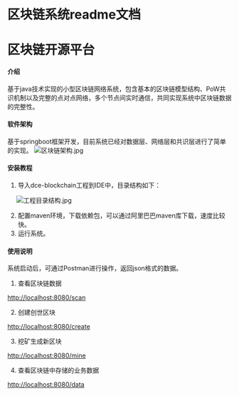 # 区块链系统readme文档

# 区块链开源平台

#### 介绍

基于java技术实现的小型区块链网络系统，包含基本的区块链模型结构、PoW共识机制以及完整的点对点网络，多个节点间实时通信，共同实现系统中区块链数据的完整性。

#### 软件架构

基于springboot框架开发，目前系统已经对数据层、网络层和共识层进行了简单的实现。
![区块链架构.jpg](https://cdn.nlark.com/yuque/0/2020/jpeg/645542/1581988429511-52e10849-7ad5-4b5f-ac72-9e9ac1855c68.jpeg#align=left&display=inline&height=577&name=%E5%8C%BA%E5%9D%97%E9%93%BE%E6%9E%B6%E6%9E%84.jpg&originHeight=577&originWidth=911&size=123208&status=done&style=none&width=911)

#### 安装教程

1. 导入dce-blockchain工程到IDE中，目录结构如下：

     ![工程目录结构.jpg](https://cdn.nlark.com/yuque/0/2020/jpeg/645542/1581988673079-004eaa90-51d7-42db-88be-ddde7210a0d3.jpeg#align=left&display=inline&height=335&name=%E5%B7%A5%E7%A8%8B%E7%9B%AE%E5%BD%95%E7%BB%93%E6%9E%84.jpg&originHeight=335&originWidth=202&size=23333&status=done&style=none&width=202)

2. 配置maven环境，下载依赖包，可以通过阿里巴巴maven库下载，速度比较快。
2. 运行系统。

#### 使用说明

系统启动后，可通过Postman进行操作，返回json格式的数据。

1. 查看区块链数据

[http://localhost:8080/scan](http://localhost:8080/scan)


2. 创建创世区块

[http://localhost:8080/create](http://localhost:8080/create)


3. 挖矿生成新区块

[http://localhost:8080/mine](http://localhost:8080/mine)


4. 查看区块链中存储的业务数据


[http://localhost:8080/data](http://localhost:8080/data)



